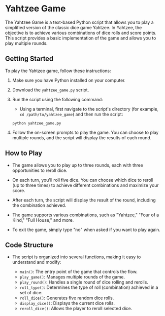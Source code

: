 # Yahtzee Game

The Yahtzee Game is a text-based Python script that allows you to play a simplified version of the classic dice game Yahtzee. In Yahtzee, the objective is to achieve various combinations of dice rolls and score points. This script provides a basic implementation of the game and allows you to play multiple rounds.

## Getting Started

To play the Yahtzee game, follow these instructions:

1. Make sure you have Python installed on your computer.

2. Download the `yahtzee_game.py` script.

3. Run the script using the following command:
   - Using a terminal, first navigate to the script's directory (for example, `cd /path/to/yahtzee_game`) and then run the script:
   ```
   python yahtzee_game.py
   ```

4. Follow the on-screen prompts to play the game. You can choose to play multiple rounds, and the script will display the results of each round.

## How to Play

- The game allows you to play up to three rounds, each with three opportunities to reroll dice.

- On each turn, you'll roll five dice. You can choose which dice to reroll (up to three times) to achieve different combinations and maximize your score.

- After each turn, the script will display the result of the round, including the combination achieved.

- The game supports various combinations, such as "Yahtzee," "Four of a Kind," "Full House," and more. 

- To exit the game, simply type "no" when asked if you want to play again.

## Code Structure

- The script is organized into several functions, making it easy to understand and modify:

  - `main()`: The entry point of the game that controls the flow.
  - `play_game()`: Manages multiple rounds of the game.
  - `play_round()`: Handles a single round of dice rolling and rerolls.
  - `roll_type()`: Determines the type of roll (combination) achieved in a set of dice.
  - `roll_dice()`: Generates five random dice rolls.
  - `display_dice()`: Displays the current dice rolls.
  - `reroll_dice()`: Allows the player to reroll selected dice.
